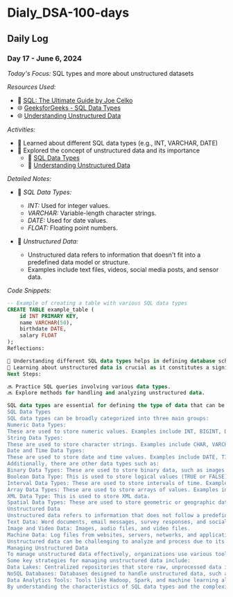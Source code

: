 # Dialy_DSA-100-days

## Daily Log

### Day 17 - June 6, 2024

*Today's Focus:* SQL types and more about unstructured datasets

*Resources Used:*
- 📖 <a href="https://www.oreilly.com/library/view/sql-the-ultimate/9781119527074/">SQL: The Ultimate Guide by Joe Celko</a>
- 🌐 <a href="https://www.geeksforgeeks.org/sql-data-types-and-their-uses/">GeeksforGeeks - SQL Data Types</a>
- 🌐 <a href="https://www.dataversity.net/understanding-unstructured-data/">Understanding Unstructured Data</a>

*Activities:*
- 📝 Learned about different SQL data types (e.g., INT, VARCHAR, DATE)
- 📌 Explored the concept of unstructured data and its importance
  - 🔗 <a href="https://www.geeksforgeeks.org/sql-data-types-and-their-uses/">SQL Data Types</a>
  - 🔗 <a href="https://www.dataversity.net/understanding-unstructured-data/">Understanding Unstructured Data</a>

*Detailed Notes:*
- 📝 *SQL Data Types:*
  - *INT:* Used for integer values.
  - *VARCHAR:* Variable-length character strings.
  - *DATE:* Used for date values.
  - *FLOAT:* Floating point numbers.

- 📝 *Unstructured Data:*
  - Unstructured data refers to information that doesn't fit into a predefined data model or structure.
  - Examples include text files, videos, social media posts, and sensor data.

*Code Snippets:*
```sql
-- Example of creating a table with various SQL data types
CREATE TABLE example_table (
    id INT PRIMARY KEY,
    name VARCHAR(50),
    birthdate DATE,
    salary FLOAT
);
Reflections:

🤔 Understanding different SQL data types helps in defining database schemas effectively.
🚀 Learning about unstructured data is crucial as it constitutes a significant portion of big data in real-world applications.
Next Steps:

🔜 Practice SQL queries involving various data types.
🔜 Explore methods for handling and analyzing unstructured data.

SQL data types are essential for defining the type of data that can be stored in a database column or variable. They determine how data is stored and processed within a database. Here's a comprehensive overview of SQL data types and unstructured data sets:
SQL Data Types
SQL data types can be broadly categorized into three main groups:
Numeric Data Types:
These are used to store numeric values. Examples include INT, BIGINT, DECIMAL, and FLOAT.
String Data Types:
These are used to store character strings. Examples include CHAR, VARCHAR, TEXT, and NVARCHAR.
Date and Time Data Types:
These are used to store date and time values. Examples include DATE, TIME, DATETIME, and TIMESTAMP.
Additionally, there are other data types such as:
Binary Data Types: These are used to store binary data, such as images or audio files. Examples include BLOB and BYTEA.
Boolean Data Type: This is used to store logical values (TRUE or FALSE).
Interval Data Types: These are used to store intervals of time. Examples include INTERVAL YEAR, INTERVAL MONTH, and INTERVAL DAY.
Array Data Types: These are used to store arrays of values. Examples include ARRAY and JSON.
XML Data Type: This is used to store XML data.
Spatial Data Types: These are used to store geometric or geographic data. Examples include POINT, LINE, and POLYGON.
Unstructured Data
Unstructured data refers to information that does not follow a predefined format or structure. This type of data is difficult to store and manage in traditional relational databases. Examples of unstructured data include:
Text Data: Word documents, email messages, survey responses, and social media posts.
Image and Video Data: Images, audio files, and video files.
Machine Data: Log files from websites, servers, networks, and applications, as well as data from sensors and IoT devices.
Unstructured data can be challenging to analyze and process due to its lack of structure. However, it can provide valuable insights and information when properly managed and analyzed using specialized tools and techniques.
Managing Unstructured Data
To manage unstructured data effectively, organizations use various tools and platforms that can handle the complexity and variability of this type of data. These tools enable the extraction of meaningful insights and patterns from unstructured data, which can then be used for business intelligence and analytics applications.
Some key strategies for managing unstructured data include:
Data Lakes: Centralized repositories that store raw, unprocessed data in its native format.
NoSQL Databases: Databases designed to handle unstructured data, such as document-oriented databases like MongoDB.
Data Analytics Tools: Tools like Hadoop, Spark, and machine learning algorithms that can process and analyze large volumes of unstructured data.
By understanding the characteristics of SQL data types and the complexities of unstructured data, organizations can better design and manage their databases to handle a wide range of data types and formats.
